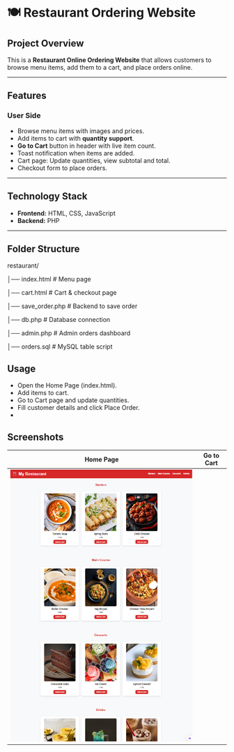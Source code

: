 # 🍽️ Restaurant Ordering Website

## Project Overview
This is a **Restaurant Online Ordering Website** that allows customers to browse menu items, add them to a cart, and place orders online. 

---

## Features

### User Side
- Browse menu items with images and prices.
- Add items to cart with **quantity support**.
- **Go to Cart** button in header with live item count.
- Toast notification when items are added.
- Cart page: Update quantities, view subtotal and total.
- Checkout form to place orders.



---

## Technology Stack
- **Frontend:** HTML, CSS, JavaScript
- **Backend:** PHP
  

---

## Folder Structure
restaurant/

│── index.html # Menu page

│── cart.html # Cart & checkout page

│── save_order.php # Backend to save order

│── db.php # Database connection

│── admin.php # Admin orders dashboard

│── orders.sql # MySQL table script

## Usage

- Open the Home Page (index.html).
- Add items to cart.
- Go to Cart page and update quantities.
- Fill customer details and click Place Order.
- 
## Screenshots
| Home Page        |  Go to Cart        |
| ---------------------------------- | ------------------------------------ |
|![Home_Page](https://github.com/janaki-217/Restaurant/blob/main/Home%20Page%201.png)||![Go_to_Cart](https://github.com/janaki-217/Restaurant/blob/main/Go%20to%20Cart.png)|


